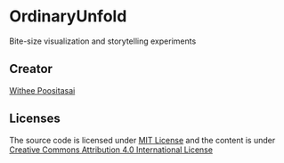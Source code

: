# OrdinaryUnfold

Bite-size visualization and storytelling experiments

## Creator

[Withee Poositasai](https://th1nkk1d.xyz)

## Licenses

The source code is licensed under [MIT License](https://github.com/Th1nkK1D/ordinaryunfold/blob/main/LICENSE) and the content is under [Creative Commons Attribution 4.0 International License](https://creativecommons.org/licenses/by/4.0/)
